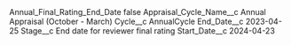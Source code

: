 <?xml version="1.0" encoding="UTF-8"?>
<CustomMetadata xmlns="http://soap.sforce.com/2006/04/metadata" xmlns:xsi="http://www.w3.org/2001/XMLSchema-instance" xmlns:xsd="http://www.w3.org/2001/XMLSchema">
    <label>Annual_Final_Rating_End_Date</label>
    <protected>false</protected>
    <values>
        <field>Appraisal_Cycle_Name__c</field>
        <value xsi:type="xsd:string">Annual Appraisal (October - March)</value>
    </values>
    <values>
        <field>Cycle__c</field>
        <value xsi:type="xsd:string">AnnualCycle</value>
    </values>
    <values>
        <field>End_Date__c</field>
        <value xsi:type="xsd:date">2023-04-25</value>
    </values>
    <values>
        <field>Stage__c</field>
        <value xsi:type="xsd:string">End date for reviewer final rating</value>
    </values>
    <values>
        <field>Start_Date__c</field>
        <value xsi:type="xsd:date">2024-04-23</value>
    </values>
</CustomMetadata>
